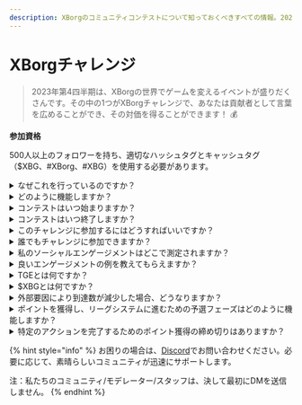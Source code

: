 ```yaml
---
description: XBorgのコミュニティコンテストについて知っておくべきすべての情報。2023年9月に開催予定です。
---
```


# XBorgチャレンジ

> 2023年第4四半期は、XBorgの世界でゲームを変えるイベントが盛りだくさんです。その中の1つがXBorgチャレンジで、あなたは貢献者として言葉を広めることができ、その対価を得ることができます！ 💰

**参加資格**

500人以上のフォロワーを持ち、適切なハッシュタグとキャッシュタグ（$XBG、#XBorg、#XBG）を使用する必要があります。

<details>

<summary>なぜこれを行っているのですか？</summary>

私たちの目的は、素晴らしいコミュニティ、製品、トークンを披露しながら、XBorgについての認知度を高めることです。コンテストを開催することは、楽しく協力的な体験を促すために選ばれた方法です。

</details>

<details>

<summary>どのように機能しますか？</summary>

[ルール](rules-test.md)に従い、ベストプラクティス（リンク）を守りながら積極的に参加してください。あなたのエンゲージメントの影響に基づいてポイントが蓄積され、これを巧みに達成すれば、あなたとあなたのリーグが得られる報酬も大きくなります。

</details>

<details>

<summary>コンテストはいつ始まりますか？</summary>

コンテストは、進捗状況に基づいて2023年9月1日または9月30日に開始予定です。

</details>

<details>

<summary>コンテストはいつ終了しますか？</summary>

コンテストは、トークン生成イベント（TGE）の2週間後に終了します。具体的な日付は後日通知されます。

</details>

<details>

<summary>このチャレンジに参加するにはどうすればいいですか？</summary>

500人以上のTwitterのフォロワーを持っていることを条件に、LunarCrushのXBorg Influencers Engagement Rankに基づいてポイントが割り当てられます。正確な認識のためにツイートには #XBorg、$XBG、または #XBG を含めることを忘れないでください。

</details>

<details>

<summary>誰でもチャレンジに参加できますか？</summary>

チャレンジは誰でも参加できますが、Twitterのフォロワーが500人以上でないとポイントはカウントされません。

</details>

<details>

<summary>私のソーシャルエンゲージメントはどこで測定されますか？</summary>

LunarCrushはTwitterからデータを直接取得し、それを抽出・分析することができます。そのため、私たちはTwitterでのエンゲージメントのみを重視して測定しています。他のソーシャルプラットフォームでのエンゲージメントは考慮されませんのでご注意ください。詳細は[https://lunarcrush.com/faq](https://lunarcrush.com/faq)をご覧ください。

</details>

<details>

<summary>良いエンゲージメントの例を教えてもらえますか？</summary>

効果的なエンゲージメントは、ハッシュタグ、キャッシュタグ、絵文字を使用して魅力的なコンテンツを作成することです。さらなるガイダンスについては、包括的なベストプラクティスガイドを参照してください：{LINK}

</details>

<details>

<summary>TGEとは何ですか？</summary>

TGEは「Token Generation Event」の略で、主にブロックチェーンと仮想通貨の分野で使用される用語です。

**TGEでは何が起こるのですか？**

TGEでは、新しい仮想通貨やトークンを早期参加者に配布することで、通常は新しいプロジェクトの資金調達を行います。このプロセスでは、発行会社または組織が初期の支持者や投資家に一定数のトークンを割り当てることが含まれます。

**TGEはICOとどう違うのですか？**

TGEとICO（Initial Coin Offering）は、どちらもトークンを使用して資金調達する方法ですが、これらの用語は時々交換可能に使用されます。ただし、業界関係者はしばしば「TGE」を好んで使用することがあります。なぜなら、トークンの生成と配布を強調しているためであり、「オファリング」や販売の側面ではないからです。

</details>

<details>

<summary>$XBGとは何ですか？</summary>

[$XBG](../../06-or-token/xbg.md)は、XBorgプロジェクトにリンクされたデジタルトークンです。

</details>

<details>

<summary>外部要因により到達数が減少した場合、どうなりますか？</summary>

エンゲージメントを維持または増加させない場合、インフルエンサーランクが低下し、1日のポイントが減少します。ただし、既に獲得したポイントは失われません。

</details>

<details>

<summary>ポイントを獲得し、リーグシステムに進むための予選フェーズはどのように機能しますか？</summary>

予選フェーズでは、参加者は毎日のポイントを集め、リーダーボードの順位を上げます。予選フェーズ1と予選フェーズ2の最終的な順位スナップショットを保持します。その後、参加者の総数と共通の目標の成功に基づいて、さまざまなリーグにスロットが提供されます。予選フェーズごとの最高成績者は、スキルレベルに基づいて最適なリーグに参加するための招待状を受け取ります。

これらのリーグを通じて、創設シーズンが始まり、見逃せないほど魅力的な報酬がもたらされます。これがゲームの真の開始です。大きな報酬の他にも、予選に合格することは、予選フェーズ全体での重要な目標となるはずです。

</details>

<details>

<summary>特定のアクションを完了するためのポイント獲得の締め切りはありますか？</summary>

はい、ゲームのステージに基づいてポイントを獲得するための締め切りがあります。2つの予選フェーズがあり、それに続いて[リーグ](scoring-test/leagues-test.md)が開始されます。各フェーズでは、参加者は最大のポイントを獲得し、[リーダーボード](scoring-test/leaderboard-test.md)での位置を確保するために終了までの期間が与えられます。リーグが開始されると、ゲームはシーズンごとに運営されます。

また、ポイントは毎日獲得され、データは夜中の12時前に[LunarCrush](scoring-test/lunarcrush-test.md)のAPIから抽出され、ポイントが計算されます。技術的な問題により、データが[リーダーボード](scoring-test/leaderboard-test.md)に反映されるまで最大48時間かかる場合があります。

</details>

{% hint style="info" %}
お困りの場合は、[Discord](https://discord.gg/xborg)でお問い合わせください。必要に応じて、素晴らしいコミュニティが迅速にサポートします。

注：私たちのコミュニティ/モデレーター/スタッフは、決して最初にDMを送信しません。
{% endhint %}